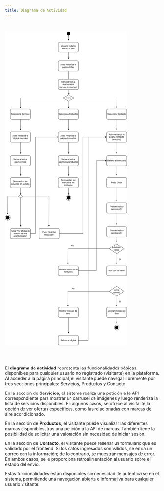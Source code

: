 ```yaml
---
title: Diagrama de Actividad
---
```

<br />

![Diagrama de Actividad](../../../assets/actividades.drawio.png)

<br />
<br />

El **diagrama de actividad** representa las funcionalidades básicas disponibles para cualquier usuario no registrado (visitante) en la plataforma. Al acceder a la página principal, el visitante puede navegar libremente por tres secciones principales: Servicios, Productos y Contacto.

En la sección de **Servicios**, el sistema realiza una petición a la API correspondiente para mostrar un carrusel de imágenes y luego renderiza la lista de servicios disponibles. En algunos casos, se ofrece al visitante la opción de ver ofertas específicas, como las relacionadas con marcas de aire acondicionado.

En la sección de **Productos**, el visitante puede visualizar las diferentes marcas disponibles, tras una petición a la API de marcas. También tiene la posibilidad de solicitar una valoración sin necesidad de iniciar sesión.

En la sección de **Contacto**, el visitante puede rellenar un formulario que es validado por el frontend. Si los datos ingresados son válidos, se envía un correo con la información; de lo contrario, se muestran mensajes de error. En ambos casos, se le proporciona retroalimentación al usuario sobre el estado del envío.

Estas funcionalidades están disponibles sin necesidad de autenticarse en el sistema, permitiendo una navegación abierta e informativa para cualquier usuario visitante.